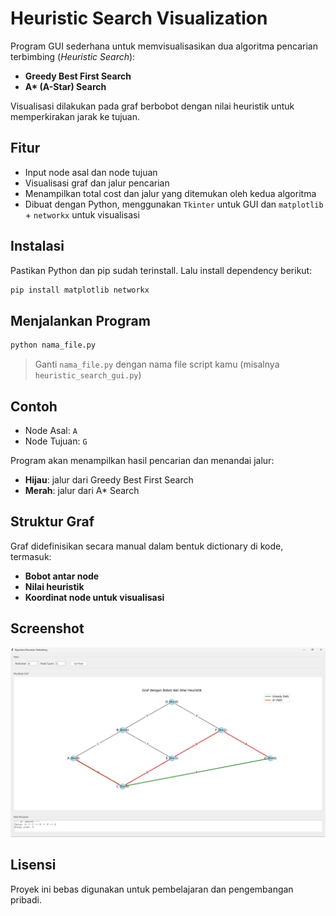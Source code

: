 # Heuristic Search Visualization

Program GUI sederhana untuk memvisualisasikan dua algoritma pencarian terbimbing (*Heuristic Search*):  
- **Greedy Best First Search**
- **A\* (A-Star) Search**

Visualisasi dilakukan pada graf berbobot dengan nilai heuristik untuk memperkirakan jarak ke tujuan.

## Fitur

- Input node asal dan node tujuan
- Visualisasi graf dan jalur pencarian
- Menampilkan total cost dan jalur yang ditemukan oleh kedua algoritma
- Dibuat dengan Python, menggunakan `Tkinter` untuk GUI dan `matplotlib` + `networkx` untuk visualisasi

## Instalasi

Pastikan Python dan pip sudah terinstall. Lalu install dependency berikut:

```bash
pip install matplotlib networkx
```

## Menjalankan Program

```bash
python nama_file.py
```

> Ganti `nama_file.py` dengan nama file script kamu (misalnya `heuristic_search_gui.py`)

## Contoh

- Node Asal: `A`
- Node Tujuan: `G`

Program akan menampilkan hasil pencarian dan menandai jalur:
- **Hijau**: jalur dari Greedy Best First Search
- **Merah**: jalur dari A\* Search

## Struktur Graf

Graf didefinisikan secara manual dalam bentuk dictionary di kode, termasuk:
- **Bobot antar node**
- **Nilai heuristik**
- **Koordinat node untuk visualisasi**

## Screenshot

![demo](/assets/demo.png)

## Lisensi

Proyek ini bebas digunakan untuk pembelajaran dan pengembangan pribadi. 